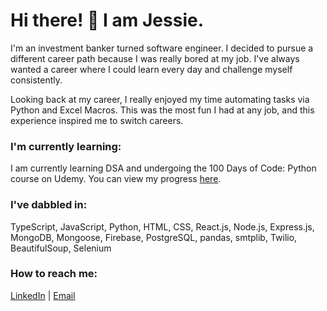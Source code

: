 # Hi there! 👋 I am Jessie.

I'm an investment banker turned software engineer. I decided to pursue a different career path because I was really bored at my job. I've always wanted a career where I could learn every day and challenge myself consistently.

Looking back at my career, I really enjoyed my time automating tasks via Python and Excel Macros. This was the most fun I had at any job, and this experience inspired me to switch careers.

### I'm currently learning:
I am currently learning DSA and undergoing the 100 Days of Code: Python course on Udemy. You can view my progress [here](https://github.com/JessieChiu1/Angela_Yu_Python).

### I've dabbled in:
TypeScript, JavaScript, Python, HTML, CSS, React.js, Node.js, Express.js, MongoDB, Mongoose, Firebase, PostgreSQL, pandas, smtplib, Twilio, BeautifulSoup, Selenium

### How to reach me:
[LinkedIn](https://www.linkedin.com/in/jessiechiu12) | [Email](mailto:jessiechiu12@gmail.com)

